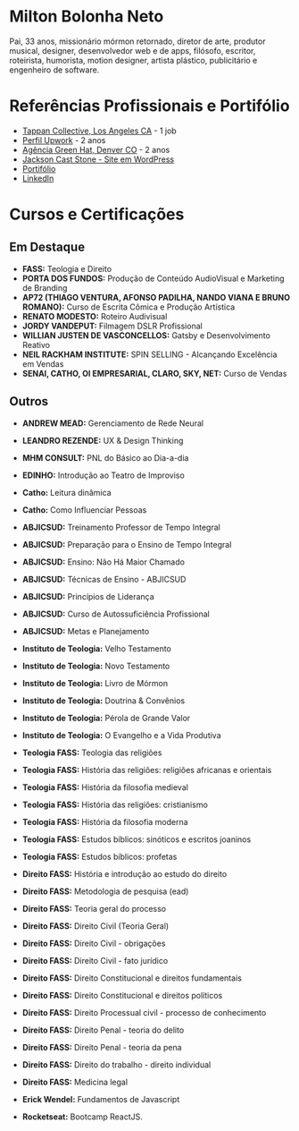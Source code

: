 # Milton Bolonha Neto

Pai, 33 anos, missionário mórmon retornado, diretor de arte, produtor musical, designer, desenvolvedor web e de apps, filósofo, escritor, roteirista, humorista, motion designer, artista plástico, publicitário e engenheiro de software.


# Referências Profissionais e Portifólio

- [Tappan Collective, Los Angeles CA](https://www.tappancollective.com/) - 1 job
- [Perfil Upwork](https://www.upwork.com/o/profiles/users/~01791c48f168400a9f/) - 2 anos
- [Agência Green Hat, Denver CO](https://www.greenhatwebs.com/) - 2 anos
- [Jackson Cast Stone - Site em WordPress](https://www.jacksoncaststone.com/)
- [Portifólio](http://miltonbolonha.com.br/portifolio.pdf)
- [LinkedIn](https://www.linkedin.com/in/bolonhadev/)


# Cursos e Certificações

## Em Destaque

- __FASS:__ Teologia e Direito
- __PORTA DOS FUNDOS:__ Produção de Conteúdo AudioVisual e Marketing de Branding
- __AP72 (THIAGO VENTURA, AFONSO PADILHA, NANDO VIANA E BRUNO ROMANO):__ Curso de Escrita Cômica e Produção Artística
- __RENATO MODESTO:__ Roteiro Audivisual
- __JORDY VANDEPUT:__ Filmagem DSLR Profissional
- __WILLIAN JUSTEN DE VASCONCELLOS:__ Gatsby e Desenvolvimento Reativo
- __NEIL RACKHAM INSTITUTE:__ SPIN SELLING - Alcançando Excelência em Vendas
- __SENAI, CATHO, OI EMPRESARIAL, CLARO, SKY, NET:__ Curso de Vendas


## Outros

- __ANDREW MEAD:__ Gerenciamento de Rede Neural
- __LEANDRO REZENDE:__ UX & Design Thinking
- __MHM CONSULT:__ PNL do Básico ao Dia-a-dia
- __EDINHO:__ Introdução ao Teatro de Improviso
- __Catho:__ Leitura dinâmica
- __Catho:__ Como Influenciar Pessoas

- __ABJICSUD:__ Treinamento Professor de Tempo Integral
- __ABJICSUD:__ Preparação para o Ensino de Tempo Integral
- __ABJICSUD:__ Ensino: Não Há Maior Chamado
- __ABJICSUD:__ Técnicas de Ensino - ABJICSUD
- __ABJICSUD:__ Princípios de Liderança
- __ABJICSUD:__ Curso de Autossuficiência Profissional
- __ABJICSUD:__ Metas e Planejamento

- __Instituto de Teologia:__ Velho Testamento
- __Instituto de Teologia:__ Novo Testamento
- __Instituto de Teologia:__ Livro de Mórmon
- __Instituto de Teologia:__ Doutrina & Convênios
- __Instituto de Teologia:__ Pérola de Grande Valor
- __Instituto de Teologia:__ O Evangelho e a Vida Produtiva

- __Teologia FASS:__ Teologia das religiões
- __Teologia FASS:__ História das religiões: religiões africanas e orientais
- __Teologia FASS:__ História da filosofia medieval
- __Teologia FASS:__ História das religiões: cristianismo
- __Teologia FASS:__ História da filosofia moderna
- __Teologia FASS:__ Estudos bíblicos: sinóticos e escritos joaninos
- __Teologia FASS:__ Estudos bíblicos: profetas

- __Direito FASS:__ História e introdução ao estudo do direito
- __Direito FASS:__ Metodologia de pesquisa (ead)
- __Direito FASS:__ Teoria geral do processo
- __Direito FASS:__ Direito Civil (Teoria Geral)
- __Direito FASS:__ Direito Civil - obrigações
- __Direito FASS:__ Direito Civil - fato jurídico
- __Direito FASS:__ Direito Constitucional e direitos fundamentais
- __Direito FASS:__ Direito Constitucional e direitos políticos
- __Direito FASS:__ Direito Processual civil - processo de conhecimento
- __Direito FASS:__ Direito Penal - teoria do delito
- __Direito FASS:__ Direito Penal - teoria da pena
- __Direito FASS:__ Direito do trabalho - direito individual
- __Direito FASS:__ Medicina legal

- __Erick Wendel:__ Fundamentos de Javascript
- __Rocketseat:__ Bootcamp ReactJS.

